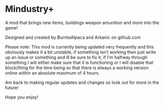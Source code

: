 # Mindustry+

A mod that brings new items, buildings weapon amunition and more into the game!

Designed and created by BurritoAlpaca and Arkanic on github.com

Please note:
This mod is currently being updated very frequently and this obviously makes it a bit unstable, if something isn't working then just write up an issue or something and ill be sure to fix it, if I'm halfway through something I will either make sure that it is functioning or I will disable that block/thing for the time being so that there is always a working version online within an absolute maximum of 4 hours.

Am back to making regular updates and changes so look out for more in the future!

Hope you enjoy!
